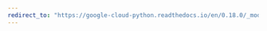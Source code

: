 ```yaml
---
redirect_to: "https://google-cloud-python.readthedocs.io/en/0.18.0/_modules/gcloud/bigquery/job.html"
---
```

